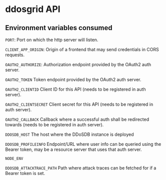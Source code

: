  # ddosgrid API

## Environment variables consumed

`PORT`: Port on which the http server will listen.

`CLIENT_APP_ORIGIN`: Origin of a frontend that may send credentials in CORS requests.

`OAUTH2_AUTHORIZE`: Authorization endpoint provided by the OAuth2 auth server.

`OAUTH2_TOKEN` Token endpoint provided by the OAuth2 auth server.

`OAUTH2_CLIENTID` Client ID for this API (needs to be registered in auth server).

`OAUTH2_CLIENTSECRET` Client secret for this API (needs to be registered in auth server).

`OAUTH2_CALLBACK` Callback where a successful auth shall be redirected towards (needs to be registered in auth server).

`DDOSDB_HOST` The host where the DDoSDB instance is deployed

`DDOSDB_PROFILEINFO` Endpoint/URL where user info can be queried using the Bearer token, may be a resource server that uses that auth server.

`NODE_ENV`

`DDOSDB_ATTACKTRACE_PATH` Path where attack traces can be fetched for if a Bearer token is set.
